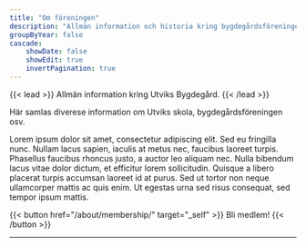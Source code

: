 ```yaml
---
title: "Om föreningen"
description: "Allmän information och historia kring bygdegårdsföreningen."
groupByYear: false
cascade: 
    showDate: false
    showEdit: true
    invertPagination: true
---
```


{{< lead >}}
Allmän information kring Utviks Bygdegård.
{{< /lead >}}

Här samlas diverese information om Utviks skola, bygdegårdsföreningen osv.

Lorem ipsum dolor sit amet, consectetur adipiscing elit. Sed eu fringilla nunc. Nullam lacus sapien, iaculis at metus nec, faucibus laoreet turpis. Phasellus faucibus rhoncus justo, a auctor leo aliquam nec. Nulla bibendum lacus vitae dolor dictum, et efficitur lorem sollicitudin. Quisque a libero placerat turpis accumsan laoreet id at purus. Sed ut tortor non neque ullamcorper mattis ac quis enim. Ut egestas urna sed risus consequat, sed tempor ipsum mattis.

{{< button href="/about/membership/" target="_self" >}}
Bli medlem!
{{< /button >}}

---

